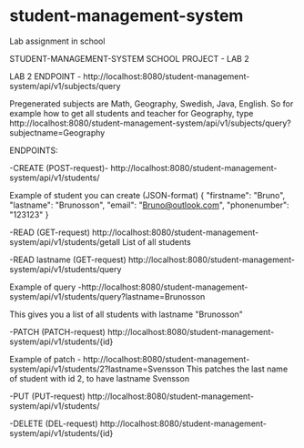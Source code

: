 # student-management-system
Lab assignment in school


STUDENT-MANAGEMENT-SYSTEM SCHOOL PROJECT - LAB 2

LAB 2 ENDPOINT - 
http://localhost:8080/student-management-system/api/v1/subjects/query

Pregenerated subjects are Math, Geography, Swedish, Java, English. So for example how to get all students and teacher for Geography, type http://localhost:8080/student-management-system/api/v1/subjects/query?subjectname=Geography

ENDPOINTS:

-CREATE (POST-request)- http://localhost:8080/student-management-system/api/v1/students/

Example of student you can create (JSON-format) { "firstname": "Bruno", "lastname": "Brunosson", "email": "Bruno@outlook.com", "phonenumber": "123123" }

-READ (GET-request) http://localhost:8080/student-management-system/api/v1/students/getall List of all students

-READ lastname (GET-request) http://localhost:8080/student-management-system/api/v1/students/query

Example of query -http://localhost:8080/student-management-system/api/v1/students/query?lastname=Brunosson

This gives you a list of all students with lastname "Brunosson"

-PATCH (PATCH-request) http://localhost:8080/student-management-system/api/v1/students/{id}

Example of patch - http://localhost:8080/student-management-system/api/v1/students/2?lastname=Svensson This patches the last name of student with id 2, to have lastname Svensson

-PUT (PUT-request) http://localhost:8080/student-management-system/api/v1/students/

-DELETE (DEL-request) http://localhost:8080/student-management-system/api/v1/students/{id}
